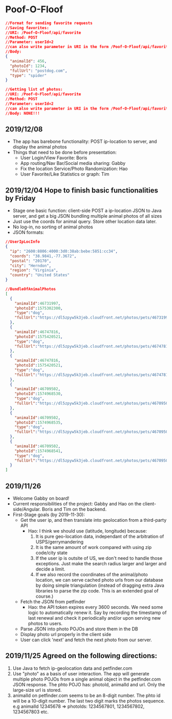# Poof-O-Floof
```json
//Format for sending favorite requests
//Saving favorites:
//URI: /Poof-O-Floof/api/favorite
//Method: POST
//Parameter: userId=2
//can also write parameter in URI in the form /Poof-O-Floof/api/favorite?userId=2
//Body:
{ 
  "animalId": 456,
  "photoId": 1234,
  "fullUrl": "postdog.com",
  "type": "spider"
}

//Getting list of photos:
//URI: /Poof-O-Floof/api/favorite
//Method: POST
//Parameter: userId=2
//can also write parameter in URI in the form /Poof-O-Floof/api/favorite?userId=2
//Body: NONE!!!
```
## 2019/12/08
* The app has barebone functionality: POST ip-location to server, and display the animal photos
* Things that need to be done before presentation:
  * User Login/View Favorite: Boris
  * App routing/Nav Bar/Social media sharing: Gabby
  * Fix the location Service/Photo Randomization: Hao
  * User Favorite/Like Statistics or graph: Tim

## 2019/12/04 Hope to finish basic functionalities by Friday
* Stage one basic function: client-side POST a ip-location JSON to Java server, and get a big JSON bundling multiple animal photos of all sizes 
* Just use the coords for animal query. Store other location data later.
* No log-in, no sorting of animal photos 
* JSON formats:
```json 
//UserIpLocInfo
{ 
  "ip": "2600:8806:4000:3d0:38ab:bebe:5851:cc34",
  "coords": "38.9841,-77.3672",
  "postal": "20170",
  "city": "Herndon",
  "region": "Virginia",
  "country": "United States" 
}

//BundleOfAnimalPhotos
[
  {
    "animalId":46731997,
    "photoId":1575302300,
    "type":"dog",
    "fullUrl":"https://dl5zpyw5k3jeb.cloudfront.net/photos/pets/46731997/1/?bust=1575302300"
  },
  {
    "animalId":46747816,
    "photoId":1575420521,
    "type":"dog",
    "fullUrl":"https://dl5zpyw5k3jeb.cloudfront.net/photos/pets/46747816/2/?bust=1575420522"
  },
  {
    "animalId":46747816,
    "photoId":1575420521,
    "type":"dog",
    "fullUrl":"https://dl5zpyw5k3jeb.cloudfront.net/photos/pets/46747816/2/?bust=1575420522"
  },
  {
    "animalId":46709502,
    "photoId":1574968530,
    "type":"dog",
    "fullUrl":"https://dl5zpyw5k3jeb.cloudfront.net/photos/pets/46709502/1/?bust=1574968530"
  },
  {
    "animalId":46709502,
    "photoId":1574968535,
    "type":"dog",
    "fullUrl":"https://dl5zpyw5k3jeb.cloudfront.net/photos/pets/46709502/2/?bust=1574968535"
  },
  {
    "animalId":46709502,
    "photoId":1574968541,
    "type":"dog",
    "fullUrl":"https://dl5zpyw5k3jeb.cloudfront.net/photos/pets/46709502/3/?bust=1574968541"
  }
]
```
## 2019/11/26
* Welcome Gabby on board!
* Current responsibilities of the project: Gabby and Hao on the client-side/Angular. Boris and Tim on the backend.
* First-Stage goals (by 2019-11-30):
  * Get the user ip, and then translate into geolocation from a third-party API
    * Hao: I think we should use (latitude, longitude) because:
      1. It is pure geo-location data, independant of the arbitration of USPS/gerrymandering
      2. It is the same amount of work compared with using zip code/city state
      3. If the user ip is outsite of US, we don't need to handle those exceptions. Just make the search radius larger and larger and decide a limit.
      4. If we also record the coordinates of the animal/photo location, we can serve cached photo urls from our database by doing simple triangulation (instead of dragging extra Java libraries to parse the zip code. This is an extended goal of course.)
  * Fetch the JSON from petfinder
    * Hao: the API token expires every 3600 seconds. We need some logic to automatically renew it. Say by recording the timestamp of last renewal and check it periodically and/or upon serving new photos to users. 
  * Parse JSON into photo POJOs and store them in the DB
  * Display photo url properly in the client side
  * User can click 'next' and fetch the next photo from our server.
## 2019/11/25 Agreed on the following directions:
1. Use Java to fetch ip-geolocation data and petfinder.com
2. Use "photo" as a basis of user interaction. The app will generate multiple photo POJOs from a single animal object in the petfinder.com JSON response. The phto POJO has: photoId, animalId and url. Only the large-size url is stored.
3. animalId on petfinder.com seems to be an 8-digit number. The phto id will be a 10-digit number. The last two digit marks the photos sequence. e.g animalId 12345678 => photoIds: 1234567801, 1234567802, 1234567803 etc.

